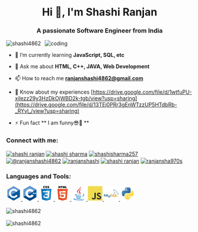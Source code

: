<h1 align="center">Hi 👋, I'm Shashi Ranjan</h1>
<h3 align="center">A passionate Software Engineer from India</h3>

<img align="right" alt="coding" width="400" src="https://user-images.githubusercontent.com/74038190/235224431-e8c8c12e-6826-47f1-89fb-2ddad83b3abf.gif">

<p align="left"> <img src="https://komarev.com/ghpvc/?username=shashi4862&label=Profile%20views&color=0e75b6&style=flat" alt="shashi4862" /> </p>

- 🌱 I’m currently learning **JavaScript, SQL, etc**

- 💬 Ask me about **HTML, C++, JAVA, Web Development**

- 📫 How to reach me **ranjanshashi4862@gmail.com**

- 📄 Know about my experiences [https://drive.google.com/file/d/1wtfuPU-xiIezz29y3HzDkOjWBD2k-tgb/view?usp=sharing](https://drive.google.com/file/d/13TEj0PRr3gEnWTzzUP5HTdbRb-_RYvl_/view?usp=sharing)

- ⚡ Fun fact ** I am funny😎🤣 **

<h3 align="left">Connect with me:</h3>
<p align="left">
<a href="https://www.linkedin.com/in/shashi-ranjan-643392226/" target="blank"><img align="center" src="https://raw.githubusercontent.com/rahuldkjain/github-profile-readme-generator/master/src/images/icons/Social/linked-in-alt.svg" alt="shashi ranjan" height="30" width="40" /></a>
<a href="https://fb.com/shashi sharma" target="blank"><img align="center" src="https://raw.githubusercontent.com/rahuldkjain/github-profile-readme-generator/master/src/images/icons/Social/facebook.svg" alt="shashi sharma" height="30" width="40" /></a>
<a href="https://instagram.com/shashisharma257" target="blank"><img align="center" src="https://raw.githubusercontent.com/rahuldkjain/github-profile-readme-generator/master/src/images/icons/Social/instagram.svg" alt="shashisharma257" height="30" width="40" /></a>
<a href="https://www.hackerrank.com/@ranjanshashi4862" target="blank"><img align="center" src="https://raw.githubusercontent.com/rahuldkjain/github-profile-readme-generator/master/src/images/icons/Social/hackerrank.svg" alt="@ranjanshashi4862" height="30" width="40" /></a>
<a href="https://www.leetcode.com/ranjanshashi" target="blank"><img align="center" src="https://raw.githubusercontent.com/rahuldkjain/github-profile-readme-generator/master/src/images/icons/Social/leet-code.svg" alt="ranjanshashi" height="30" width="40" /></a>
<a href="https://www.hackerearth.com/shashi ranjan" target="blank"><img align="center" src="https://raw.githubusercontent.com/rahuldkjain/github-profile-readme-generator/master/src/images/icons/Social/hackerearth.svg" alt="shashi ranjan" height="30" width="40" /></a>
<a href="https://auth.geeksforgeeks.org/user/ranjansha970s" target="blank"><img align="center" src="https://raw.githubusercontent.com/rahuldkjain/github-profile-readme-generator/master/src/images/icons/Social/geeks-for-geeks.svg" alt="ranjansha970s" height="30" width="40" /></a>
</p>

<h3 align="left">Languages and Tools:</h3>
<p align="left"> <a href="https://www.cprogramming.com/" target="_blank" rel="noreferrer"> <img src="https://raw.githubusercontent.com/devicons/devicon/master/icons/c/c-original.svg" alt="c" width="40" height="40"/> </a> <a href="https://www.w3schools.com/cpp/" target="_blank" rel="noreferrer"> <img src="https://raw.githubusercontent.com/devicons/devicon/master/icons/cplusplus/cplusplus-original.svg" alt="cplusplus" width="40" height="40"/> </a> <a href="https://www.w3schools.com/css/" target="_blank" rel="noreferrer"> <img src="https://raw.githubusercontent.com/devicons/devicon/master/icons/css3/css3-original-wordmark.svg" alt="css3" width="40" height="40"/> </a> <a href="https://www.w3.org/html/" target="_blank" rel="noreferrer"> <img src="https://raw.githubusercontent.com/devicons/devicon/master/icons/html5/html5-original-wordmark.svg" alt="html5" width="40" height="40"/> </a> <a href="https://www.java.com" target="_blank" rel="noreferrer"> <img src="https://raw.githubusercontent.com/devicons/devicon/master/icons/java/java-original.svg" alt="java" width="40" height="40"/> </a> <a href="https://developer.mozilla.org/en-US/docs/Web/JavaScript" target="_blank" rel="noreferrer"> <img src="https://raw.githubusercontent.com/devicons/devicon/master/icons/javascript/javascript-original.svg" alt="javascript" width="40" height="40"/> </a> <a href="https://www.mysql.com/" target="_blank" rel="noreferrer"> <img src="https://raw.githubusercontent.com/devicons/devicon/master/icons/mysql/mysql-original-wordmark.svg" alt="mysql" width="40" height="40"/> </a> <a href="https://www.python.org" target="_blank" rel="noreferrer"> <img src="https://raw.githubusercontent.com/devicons/devicon/master/icons/python/python-original.svg" alt="python" width="40" height="40"/> </a> </p>

<p><img align="center" src="https://github-readme-stats.vercel.app/api/top-langs?username=shashi4862&show_icons=true&locale=en&layout=compact" alt="shashi4862" /></p>

<p><img align="center" src="https://github-readme-streak-stats.herokuapp.com/?user=shashi4862&" alt="shashi4862" /></p>
